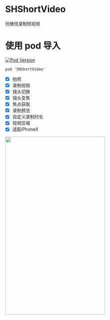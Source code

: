 # SHShortVideo
仿微信录制短视频

# 使用 pod 导入
[![Pod Version](http://img.shields.io/cocoapods/v/SHShortVideo.svg?style=flat)](http://cocoadocs.org/docsets/SHShortVideo/)
```
pod 'SHShortVideo'
```

- [x] 拍照
- [x] 录制视频
- [x] 镜头切换
- [x] 镜头变焦
- [x] 焦点获取
- [x] 录制预览
- [x] 自定义录制时长
- [x] 视频压缩
- [x] 适配iPhoneX

<img src="https://github.com/CCSH/SHShortVideo/blob/master/DCCA81422B9AEFAC63B39683E340C919.png" width="320" height="569"/>
